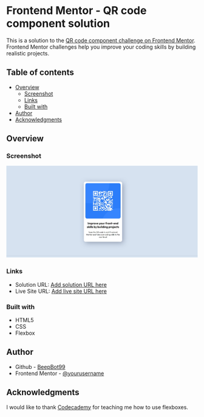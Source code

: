 # Frontend Mentor - QR code component solution

This is a solution to the [QR code component challenge on Frontend Mentor](https://www.frontendmentor.io/challenges/qr-code-component-iux_sIO_H). Frontend Mentor challenges help you improve your coding skills by building realistic projects. 

## Table of contents

- [Overview](#overview)
  - [Screenshot](#screenshot)
  - [Links](#links)
  - [Built with](#built-with)
- [Author](#author)
- [Acknowledgments](#acknowledgments)

## Overview
### Screenshot

![](./screenshot.jpg)

### Links

- Solution URL: [Add solution URL here](https://your-solution-url.com)
- Live Site URL: [Add live site URL here](https://your-live-site-url.com)

### Built with

- HTML5
- CSS
- Flexbox


## Author

- Github - [BeepBot99](https://github.com/beepbot99)
- Frontend Mentor - [@yourusername](https://www.frontendmentor.io/profile/yourusername)

## Acknowledgments

I would like to thank [Codecademy](https://codecademy.com) for teaching me how to use flexboxes.